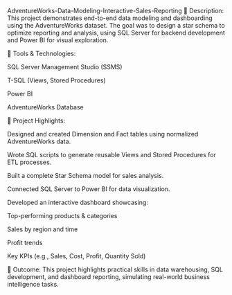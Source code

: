 AdventureWorks-Data-Modeling-Interactive-Sales-Reporting
📌 Description:
This project demonstrates end-to-end data modeling and dashboarding using the AdventureWorks dataset. The goal was to design a star schema to optimize reporting and analysis, using SQL Server for backend development and Power BI for visual exploration.

🔧 Tools & Technologies:

SQL Server Management Studio (SSMS)

T-SQL (Views, Stored Procedures)

Power BI

AdventureWorks Database

📂 Project Highlights:

Designed and created Dimension and Fact tables using normalized AdventureWorks data.

Wrote SQL scripts to generate reusable Views and Stored Procedures for ETL processes.

Built a complete Star Schema model for sales analysis.

Connected SQL Server to Power BI for data visualization.

Developed an interactive dashboard showcasing:

Top-performing products & categories

Sales by region and time

Profit trends

Key KPIs (e.g., Sales, Cost, Profit, Quantity Sold)

🎯 Outcome:
This project highlights practical skills in data warehousing, SQL development, and dashboard reporting, simulating real-world business intelligence tasks.
